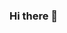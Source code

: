 ### Hi there 👋

<!--
**alanhg/alanhg** is a ✨ _special_ ✨ repository because its `README.md` (this file) appears on your GitHub profile.

Here are some ideas to get you started:
- 🔭 I’m currently working on Lenovo
- 🌱 I’m currently learning CSS
- 👯 I’m looking to collaborate on ...
- 🤔 I’m looking for help with ...
- 💬 Ask me about ...
- 📫 How to reach me: alan@1991421.cn
- 😄 Pronouns: ...
- ⚡ Fun fact: ...
-->
